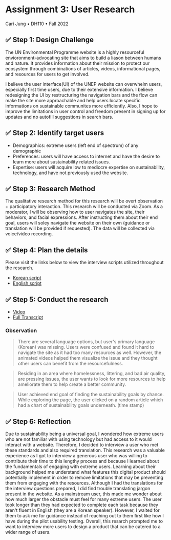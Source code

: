 # Assignment 3: User Research
Cari Jung • DH110 • Fall 2022

##  ✅ Step 1: Design Challenge 
The UN Environmental Programme website is a highly resourceful envioronment-advocating site that aims to build a liason between humans and nature. It provides information about their mission to protect our ecosystem through combinations of articles, videos, informational pages, and resources for users to get involved. 

I believe the user interface(UI) of the UNEP website can overwhelm users, especially first time users, due to their extensive information. I believe redesigning the UI by restructuring the navigation bars and the flow can make the site more approachable and help users locate specific informations on sustainable communites more efficiently. Also, I hope to improve the limitations in user control and freedom present in signing up for updates and no autofill suggestions in search bars.

## ✅ Step 2: Identify target users
* Demographics: extreme users (left end of spectrum) of any demographic 
* Preferences: users will have access to internet and have the desire to learn more about sustainability related issues.
* Expertise: users will acquire low to mediocre expertise on sustainability, technology, and have not previously used the website. 

## ✅ Step 3: Research Method
The qualitative research method for this research will be overt observation + participatory interaction. This research will be conducted via Zoom. As a moderator, I will be observing how to user navigates the site, their behaviors, and facial expressions. After instructing them about their end goal, users will soley navigate the website on their own (guidance or translation will be provided if requested). The data will be collected via voice/video recording.

## ✅ Step 4: Plan the details
Please visit the links below to view the interview scripts utilized throughout the research.
* [Korean script](https://docs.google.com/document/d/1Hf3zwf8LPbg09055oyVWPlFzr8ME8FryigSOj-6AcQ8/edit?usp=sharing)
* [English script](https://docs.google.com/document/d/19CUponYspmtvoIIAoUUKGUYgCNmZrrS2ua28U__a1Ec/edit?usp=sharing)

## ✅ Step 5: Conduct the research
* [Video]()
* [Full Transcript]()

### Observation
> There are several language options, but user's primary language (Korean) was missing. Users were confused and found it hard to navigate the site as it had too many resources as well. However, the animated videos helped them visualize the issue and they thought other users can benefit from the resourcefulness. 

> Residing in an area where homelessness, littering, and bad air quality, are pressing issues, the user wants to look for more resources to help ameliorate them to help create a better community. 

> User achieved end goal of finding the sustainability goals by chance. While exploring the page, the user clicked on a random article which had a chart of sustainability goals underneath. (time stamp)


## ✅ Step 6: Reflection
Due to sustainability being a universal goal, I wondered how extreme users who are not familiar with using technology but had access to it would interact with a website. Therefore, I decided to interview a user who met these standards and also required translation. This research was a valuable experience as I got to interview a generous user who was willing to contribute their time to this lengthy process and because I learned about the fundamentals of engaging with extreme users. Learning about their background helped me understand what features this digital product should potentially implement in order to remove limitations that may be preventing them from engaging with the resources. Although I had the translations for the interview questions prepared, I did find trouble translating jargon present in the website. As a mainstream user, this made me wonder about how much larger the obstacle must feel for many extreme users. The user took longer than they had expected to complete each task because they aren't fluent in English (they are a Korean speaker). However, I waited for them to ask me for guidance instead of reaching out to them first like how I have during the pilot usability testing. Overall, this resarch prompted me to want to interview more users to design a product that can be catered to a wider range of users. 
